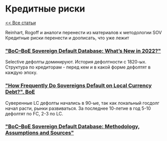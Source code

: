 # Кредитные риски

[<< Все статьи](../README.md)

Reinhart, Rogoff и аналоги перенести из материалов к методологии SOV
Кредитные риски перенести и доописать, что уже лежит

### ["BoC–BoE Sovereign Default Database: What’s New in 2022?"](https://www.bankofengland.co.uk/-/media/boe/files/statistics/research-datasets/whats-new-in-2022.pdf?la=en&hash=6F498BC56486FE458DA50F855B0EF079FC5C41AA)

Selective дефолты доминируют. История дефолтности с 1820-ых. Структура по кредиторам - перед кем и в какой форме дефолтят в каждую эпоху.

### ["How Frequently Do Sovereigns Default on Local Currency Debt?", BoE](https://www.bankofengland.co.uk/-/media/boe/files/statistics/research-datasets/how-frequently-do-sovereigns-default-on-local-currency-debt.pdf?la=en&hash=62205B4AB0B476C576442F70C03F61E1915EA9C1)

Суверенные LC дефолты начались в 90-ые, так как локальный госдолг начал расти, рынки развиваться. За последнее 10-летие в год 5-10 дефолтят по FC, 2-3 по LC.

### ["BoC–BoE Sovereign Default Database: Methodology, Assumptions and Sources"](https://www.bankofengland.co.uk/-/media/boe/files/statistics/research-datasets/sovereign-default-database-methodology-assumptions-sources.pdf?la=en&hash=BC300C0D28C249E70B6C813786BCEEFF266E3F5C)

